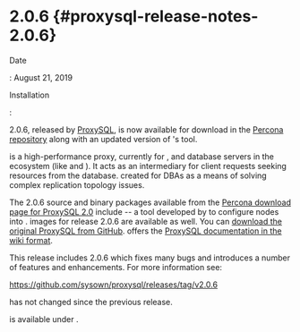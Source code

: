 # 2.0.6 {#proxysql-release-notes-2.0.6}

Date

:   August 21, 2019

Installation

:   

2.0.6, released by [ProxySQL](), is now available for download in the
[Percona repository]() along with an updated version of 's tool.

is a high-performance proxy, currently for , and database servers in the
ecosystem (like and ). It acts as an intermediary for client requests
seeking resources from the database. created for DBAs as a means of
solving complex replication topology issues.

The 2.0.6 source and binary packages available from the [Percona
download page for ProxySQL 2.0]() include -- a tool developed by to
configure nodes into . images for release 2.0.6 are available as well.
You can [download the original ProxySQL from GitHub](). offers the
[ProxySQL documentation in the wiki format]().

This release includes 2.0.6 which fixes many bugs and introduces a
number of features and enhancements. For more information see:

<https://github.com/sysown/proxysql/releases/tag/v2.0.6>

has not changed since the previous release.

is available under .
